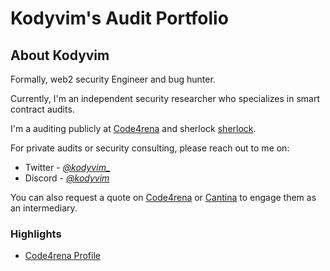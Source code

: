 # Kodyvim's Audit Portfolio

## About Kodyvim
Formally, web2 security Engineer and bug hunter.

Currently, I'm an independent security researcher who specializes in smart contract audits. 

I'm a auditing publicly at [Code4rena](http://code4rena.com/) and sherlock [sherlock](https://www.sherlock.xyz/).

For private audits or security consulting, please reach out to me on:
- Twitter - [*@kodyvim_*](https://twitter.com/kodyvim_) 
- Discord - [*@kodyvim*](https://discord.com/users/892731521537024000)

You can also request a quote on [Code4rena](https://code4rena.com/@kodyvim) or [Cantina](https://cantina.xyz/u/kodyvim) to engage them as an intermediary.

### Highlights

- [Code4rena Profile](https://code4rena.com/@kodyvim)
